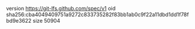 version https://git-lfs.github.com/spec/v1
oid sha256:cba4049409751a9272c833735282f83bb1ab0c9f22a11dbd1dd1f78fbd9e3622
size 50904
